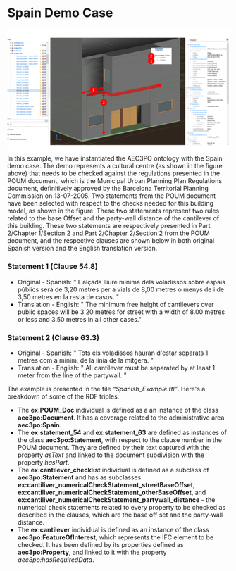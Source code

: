 # Spain Demo Case

![Spain](image.png )
In this example, we have instantiated the AEC3PO ontology with the Spain demo case. The demo represents a cultural centre (as shown in the figure above) that needs to be checked against the regulations presented in the POUM document, which is the Municipal Urban Planning Plan Regulations document, definitively approved by the Barcelona Territorial Planning Commission on 13-07-2005. Two statements from the POUM document have been selected with respect to the checks needed for this building model, as shown in the figure. These two statements represent two rules related to the base Offset and the party-wall distance of the cantilever of this building. These two statements are respectively presented in Part 2/Chapter 1/Section 2 and Part 2/Chapter 2/Section 2 from the POUM document, and the respective clauses are shown below in both original Spanish version and the English translation version. 

### Statement 1 (Clause 54.8)
* Original - Spanish: " L’alçada lliure mínima dels voladissos sobre espais públics serà de 3,20 metres per a vials de 8,00 metres o menys de i de 3,50 metres en la resta de casos. "
* Translation - English: " The minimum free height of cantilevers over public spaces will be 3.20 metres for street with a width of 8.00 metres or less and 3.50 metres in all other cases."

### Statement 2 (Clause 63.3)
* Original - Spanish: " Tots els voladissos hauran d'estar separats 1 metres com a mínim, de la línia de la mitgera. "
* Translation - English: " All cantilever must be separated by at least 1 meter from the line of the partywall. " 

The example is presented in the file _“Spanish_Example.ttl”_. Here's a breakdown of some of the RDF triples:
*	The **ex:POUM_Doc** individual is defined as a an instance of the class **aec3po:Document**. It has a coverage related to the administrative area **aec3po:Spain**. 
* The **ex:statement_54** and **ex:statement_63** are defined as instances of the class **aec3po:Statement**, with respect to the clause number in the POUM document. They are defined by their text captured with the property _asText_ and linked to the document subdivision with the property _hasPart_. 
*	The **ex:cantilever_checklist** individual is defined as a subclass of **aec3po:Statement** and has as subclasses **ex:cantiliver_numericalCheckStatement_streetBaseOffset**, **ex:cantiliver_numericalCheckStatement_otherBaseOffset**, and **ex:cantiliver_numericalCheckStatement_partywall_distance** - the numerical check statements related to every property to be checked as described in the clauses, which are the base off set and the party-wall distance. 
* The **ex:cantilever** individual is defined as an instance of the class **aec3po:FeatureOfInterest**, which represents the IFC element to be checked. It has been defined by its properties defined as **aec3po:Property**, and linked to it with the property _aec3po:hasRequiredData_.

